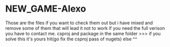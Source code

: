 # NEW_GAME-Alexo
Those are the files if you want to check them out but i have mixed and remove some of them that will lead it not to work
if you need the full verison you have to contact me.
csproj and package in the same folder  >>> if you solve this it's yours 
hit(go fix the csproj pass of nugets)
else ^^
